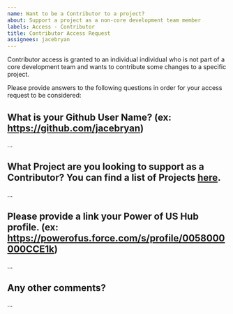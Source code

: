 ```yaml
---
name: Want to be a Contributor to a project?
about: Support a project as a non-core development team member
labels: Access - Contributor
title: Contributor Access Request
assignees: jacebryan
---
```


Contributor access is granted to an individual individual who is not part of a core development team and wants to contribute some changes to a specific project.

Please provide answers to the following questions in order for your access request to be considered:

What is your Github User Name? (ex: https://github.com/jacebryan)
-------------------------------------------
...

What Project are you looking to support as a Contributor?
You can find a list of Projects [here](https://github.com/SFDO-Community-Sprints).
-------------------------------------------
…

Please provide a link your Power of US Hub profile. (ex: https://powerofus.force.com/s/profile/0058000000CCE1k)
-------------------------------------------
…

Any other comments?
-------------------------------------------
…
